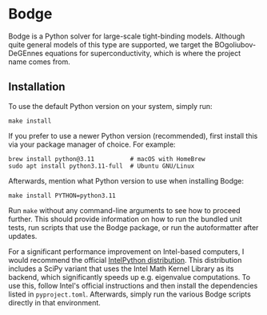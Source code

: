 # Bodge
Bodge is a Python solver for large-scale tight-binding models. Although quite
general models of this type are supported, we target the BOgoliubov-DeGEnnes
equations for superconductivity, which is where the project name comes from.

## Installation
To use the default Python version on your system, simply run:

	make install

If you prefer to use a newer Python version (recommended), first install
this via your package manager of choice. For example:

	brew install python@3.11          # macOS with HomeBrew
	sudo apt install python3.11-full  # Ubuntu GNU/Linux

Afterwards, mention what Python version to use when installing Bodge:

	make install PYTHON=python3.11

Run `make` without any command-line arguments to see how to proceed further.
This should provide information on how to run the bundled unit tests, run
scripts that use the Bodge package, or run the autoformatter after updates.

For a significant performance improvement on Intel-based computers,
I would recommend the official [IntelPython distribution][1]. This
distribution includes a SciPy variant that uses the Intel Math Kernel
Library as its backend, which significantly speeds up e.g. eigenvalue
computations. To use this, follow Intel's official instructions and
then install the dependencies listed in `pyproject.toml`. Afterwards,
simply run the various Bodge scripts directly in that environment.

[1]: https://www.intel.com/content/www/us/en/developer/tools/oneapi/distribution-for-python.html#gs.h2ajdj
